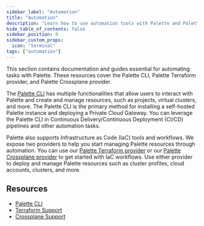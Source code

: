 ```yaml
---
sidebar_label: "Automation"
title: "Automation"
description: "Learn how to use automation tools with Palette and Palette VerteX."
hide_table_of_contents: false
sidebar_position: 0
sidebar_custom_props:
  icon: "terminal"
tags: ["automation"]
---
```


This section contains documentation and guides essential for automating tasks with Palette. These resources cover the
Palette CLI, Palette Terraform provider, and Palette Crossplane provider.

The [Palette CLI](./palette-cli/palette-cli.md) has multiple functionalities that allow users to interact with Palette
and create and manage resources, such as projects, virtual clusters, and more. The Palette CLI is the primary method for
installing a self-hosted Palette instance and deploying a Private Cloud Gateway. You can leverage the Palette CLI in
Continuous Delivery/Continuous Deployment (CI/CD) pipelines and other automation tasks.

Palette also supports Infrastructure as Code (IaC) tools and workflows. We expose two providers to help you start
managing Palette resources through automation. You can use our [Palette Terraform provider](./terraform/terraform.md) or
our [Palette Crossplane provider](./crossplane/crossplane.md) to get started with IaC workflows. Use either provider to
deploy and manage Palette resources such as cluster profiles, cloud accounts, clusters, and more.

## Resources

- [Palette CLI](./palette-cli/install-palette-cli.md)
- [Terraform Support](./terraform/terraform.md)
- [Crossplane Support](./crossplane/crossplane.md)
